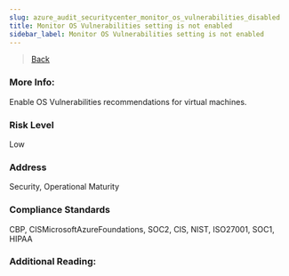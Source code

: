 ```yaml
---
slug: azure_audit_securitycenter_monitor_os_vulnerabilities_disabled
title: Monitor OS Vulnerabilities setting is not enabled
sidebar_label: Monitor OS Vulnerabilities setting is not enabled
---
```

> [Back](../../azuresecuritycenteraudit)

### More Info:
Enable OS Vulnerabilities recommendations for virtual machines.

### Risk Level
Low

### Address
Security, Operational Maturity

### Compliance Standards
CBP, CISMicrosoftAzureFoundations, SOC2, CIS, NIST, ISO27001, SOC1, HIPAA

### Additional Reading:
